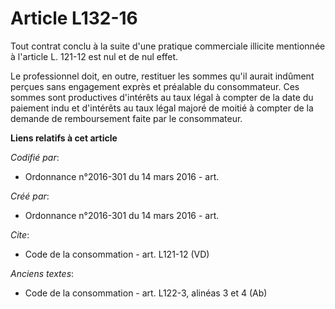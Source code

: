 # Article L132-16

Tout contrat conclu à la suite d'une pratique commerciale illicite mentionnée à l'article L. 121-12 est nul et de nul effet. 

Le professionnel doit, en outre, restituer les sommes qu'il aurait indûment perçues sans engagement exprès et préalable du
consommateur. Ces sommes sont productives d'intérêts au taux légal à compter de la date du paiement indu et d'intérêts au
taux légal majoré de moitié à compter de la demande de remboursement faite par le consommateur.

**Liens relatifs à cet article**

_Codifié par_:

  - Ordonnance n°2016-301 du 14 mars 2016 - art.

_Créé par_:

  - Ordonnance n°2016-301 du 14 mars 2016 - art.

_Cite_:

  - Code de la consommation - art. L121-12 (VD)

_Anciens textes_:

  - Code de la consommation - art. L122-3, alinéas 3 et 4 (Ab)
